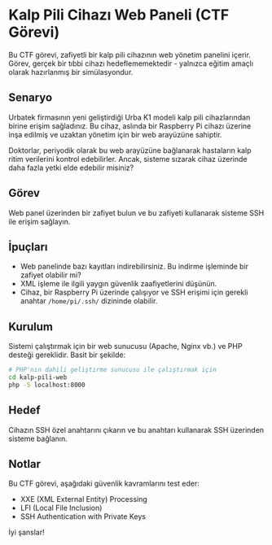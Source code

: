 # Kalp Pili Cihazı Web Paneli (CTF Görevi)

Bu CTF görevi, zafiyetli bir kalp pili cihazının web yönetim panelini içerir. Görev, gerçek bir tıbbi cihazı hedeflememektedir - yalnızca eğitim amaçlı olarak hazırlanmış bir simülasyondur.

## Senaryo

Urbatek firmasının yeni geliştirdiği Urba K1 modeli kalp pili cihazlarından birine erişim sağladınız. Bu cihaz, aslında bir Raspberry Pi cihazı üzerine inşa edilmiş ve uzaktan yönetim için bir web arayüzüne sahiptir.

Doktorlar, periyodik olarak bu web arayüzüne bağlanarak hastaların kalp ritim verilerini kontrol edebilirler. Ancak, sisteme sızarak cihaz üzerinde daha fazla yetki elde edebilir misiniz?

## Görev

Web panel üzerinden bir zafiyet bulun ve bu zafiyeti kullanarak sisteme SSH ile erişim sağlayın.

## İpuçları

- Web panelinde bazı kayıtları indirebilirsiniz. Bu indirme işleminde bir zafiyet olabilir mi?
- XML işleme ile ilgili yaygın güvenlik zaafiyetlerini düşünün.
- Cihaz, bir Raspberry Pi üzerinde çalışıyor ve SSH erişimi için gerekli anahtar `/home/pi/.ssh/` dizininde olabilir.

## Kurulum

Sistemi çalıştırmak için bir web sunucusu (Apache, Nginx vb.) ve PHP desteği gereklidir. Basit bir şekilde:

```bash
# PHP'nin dahili geliştirme sunucusu ile çalıştırmak için
cd kalp-pili-web
php -S localhost:8000
```

## Hedef

Cihazın SSH özel anahtarını çıkarın ve bu anahtarı kullanarak SSH üzerinden sisteme bağlanın.

## Notlar

Bu CTF görevi, aşağıdaki güvenlik kavramlarını test eder:
- XXE (XML External Entity) Processing
- LFI (Local File Inclusion)
- SSH Authentication with Private Keys

İyi şanslar! 